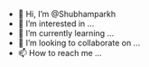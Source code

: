 - 👋 Hi, I’m @Shubhamparkh
- 👀 I’m interested in ...
- 🌱 I’m currently learning ...
- 💞️ I’m looking to collaborate on ...
- 📫 How to reach me ...

<!---
Shubhamparkh/Shubhamparkh is a ✨ special ✨ repository because its `README.md` (this file) appears on your GitHub profile.
You can click the Preview link to take a look at your changes.
--->
